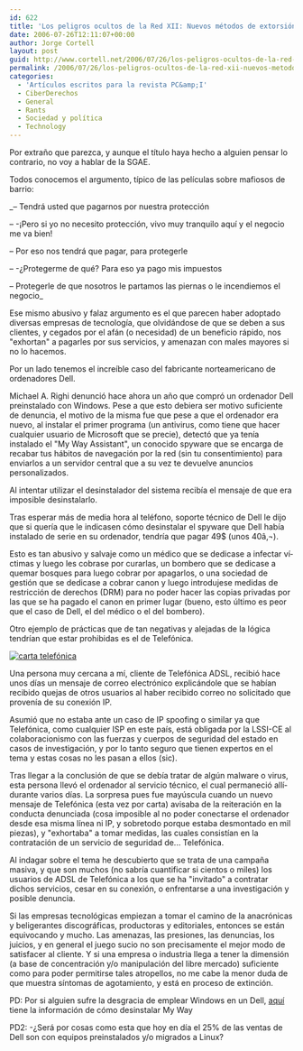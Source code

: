 ```yaml
---
id: 622
title: 'Los peligros ocultos de la Red XII: Nuevos métodos de extorsión (PC&amp;I 43)'
date: 2006-07-26T12:11:07+00:00
author: Jorge Cortell
layout: post
guid: http://www.cortell.net/2006/07/26/los-peligros-ocultos-de-la-red-xii-nuevos-metodos-de-extorsion-pci-43/
permalink: /2006/07/26/los-peligros-ocultos-de-la-red-xii-nuevos-metodos-de-extorsion-pci-43/
categories:
  - 'Artí­culos escritos para la revista PC&amp;I'
  - CiberDerechos
  - General
  - Rants
  - Sociedad y polí­tica
  - Technology
---
```

Por extraño que parezca, y aunque el tí­tulo haya hecho a alguien pensar lo contrario, no voy a hablar de la SGAE.

Todos conocemos el argumento, tí­pico de las pelí­culas sobre mafiosos de barrio:
  
 _– Tendrá usted que pagarnos por nuestra protección
  
– -¡Pero si yo no necesito protección, vivo muy tranquilo aquí­ y el negocio me va bien!
  
– Por eso nos tendrá que pagar, para protegerle
  
– -¿Protegerme de qué? Para eso ya pago mis impuestos
  
– Protegerle de que nosotros le partamos las piernas o le incendiemos el negocio_

Ese mismo abusivo y falaz argumento es el que parecen haber adoptado diversas empresas de tecnologí­a, que olvidándose de que se deben a sus clientes, y cegados por el afán (o necesidad) de un beneficio rápido, nos "exhortan" a pagarles por sus servicios, y amenazan con males mayores si no lo hacemos.

Por un lado tenemos el increí­ble caso del fabricante norteamericano de ordenadores Dell.

Michael A. Righi denunció hace ahora un año que compró un ordenador Dell preinstalado con Windows. Pese a que esto debiera ser motivo suficiente de denuncia, el motivo de la misma fue que pese a que el ordenador era nuevo, al instalar el primer programa (un antivirus, como tiene que hacer cualquier usuario de Microsoft que se precie), detectó que ya tení­a instalado el "My Way Assistant", un conocido spyware que se encarga de recabar tus hábitos de navegación por la red (sin tu consentimiento) para enviarlos a un servidor central que a su vez te devuelve anuncios personalizados.

Al intentar utilizar el desinstalador del sistema recibí­a el mensaje de que era imposible desinstalarlo.

Tras esperar más de media hora al teléfono, soporte técnico de Dell le dijo que si querí­a que le indicasen cómo desinstalar el spyware que Dell habí­a instalado de serie en su ordenador, tendrí­a que pagar 49$ (unos 40â‚¬).

Esto es tan abusivo y salvaje como un médico que se dedicase a infectar ví­ctimas y luego les cobrase por curarlas, un bombero que se dedicase a quemar bosques para luego cobrar por apagarlos, o una sociedad de gestión que se dedicase a cobrar canon y luego introdujese medidas de restricción de derechos (DRM) para no poder hacer las copias privadas por las que se ha pagado el canon en primer lugar (bueno, esto último es peor que el caso de Dell, el del médico o el del bombero).

Otro ejemplo de prácticas que de tan negativas y alejadas de la lógica tendrí­an que estar prohibidas es el de Telefónica.

<a target="_blank" title="carta en alta" href="http://static.flickr.com/67/205672785_f51745b9d6_o.jpg"><img alt="carta telefónica" title="carta telefónica" src="http://static.flickr.com/67/205672785_f51745b9d6_m.jpg" /></a>

Una persona muy cercana a mí­, cliente de Telefónica ADSL, recibió hace unos dí­as un mensaje de correo electrónico explicándole que se habí­an recibido quejas de otros usuarios al haber recibido correo no solicitado que provení­a de su conexión IP.

Asumió que no estaba ante un caso de IP spoofing o similar ya que Telefónica, como cualquier ISP en este paí­s, está obligada por la LSSI-CE al colaboracionismo con las fuerzas y cuerpos de seguridad del estado en casos de investigación, y por lo tanto seguro que tienen expertos en el tema y estas cosas no les pasan a ellos (sic).

Tras llegar a la conclusión de que se debí­a tratar de algún malware o virus, esta persona llevó el ordenador al servicio técnico, el cual permaneció allí­ durante varios dí­as. La sorpresa pues fue mayúscula cuando un nuevo mensaje de Telefónica (esta vez por carta) avisaba de la reiteración en la conducta denunciada (cosa imposible al no poder conectarse el ordenador desde esa misma lí­nea ni IP, y sobretodo porque estaba desmontado en mil piezas), y "exhortaba" a tomar medidas, las cuales consistí­an en la contratación de un servicio de seguridad de... Telefónica.

Al indagar sobre el tema he descubierto que se trata de una campaña masiva, y que son muchos (no sabrí­a cuantificar si cientos o miles) los usuarios de ADSL de Telefónica a los que se ha "invitado" a contratar dichos servicios, cesar en su conexión, o enfrentarse a una investigación y posible denuncia.

Si las empresas tecnológicas empiezan a tomar el camino de la anacrónicas y beligerantes discográficas, productoras y editoriales, entonces se están equivocando y mucho. Las amenazas, las presiones, las denuncias, los juicios, y en general el juego sucio no son precisamente el mejor modo de satisfacer al cliente. Y si una empresa o industria llega a tener la dimensión (a base de concentración y/o manipulación del libre mercado) suficiente como para poder permitirse tales atropellos, no me cabe la menor duda de que muestra sí­ntomas de agotamiento, y está en proceso de extinción.

PD: Por si alguien sufre la desgracia de emplear Windows en un Dell, <a target="_blank" title="Desinstalar MyWay" href="http://www.pchell.com/support/mywebsearch.shtml">aquí­</a> tiene la información de cómo desinstalar My Way

PD2: -¿Será por cosas como esta que hoy en dí­a el 25% de las ventas de Dell son con equipos preinstalados y/o migrados a Linux?